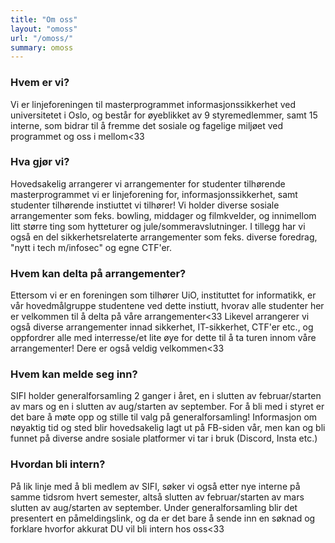 ```yaml
---
title: "Om oss"
layout: "omoss"
url: "/omoss/"
summary: omoss
---
```




### Hvem er vi?
Vi er linjeforeningen til masterprogrammet informasjonssikkerhet ved universitetet i Oslo, og består for øyeblikket av 9 styremedlemmer, samt 15 interne, som bidrar til å fremme det sosiale og fagelige miljøet ved programmet og oss i mellom<33

### Hva gjør vi?
Hovedsakelig arrangerer vi arrangementer for studenter tilhørende masterprogrammet vi er linjeforening for, informasjonssikkerhet, samt studenter tilhørende instiuttet vi tilhører! Vi holder diverse sosiale arrangementer som feks. bowling, middager og filmkvelder, og innimellom litt større ting som hytteturer og jule/sommeravslutninger. I tillegg har vi også en del sikkerhetsrelaterte arrangementer som feks. diverse foredrag, "nytt i tech m/infosec" og egne CTF'er.

### Hvem kan delta på arrangementer?
Ettersom vi er en foreningen som tilhører UiO, instituttet for informatikk, er vår hovedmålgruppe studentene ved dette instiutt, hvorav alle studenter her er velkommen til å delta på våre arrangementer<33 Likevel arrangerer vi også diverse arrangementer innad sikkerhet, IT-sikkerhet, CTF'er etc., og oppfordrer alle med interresse/et lite øye for dette til å ta turen innom våre arrangementer! Dere er også veldig velkommen<33

### Hvem kan melde seg inn?
SIFI holder generalforsamling 2 ganger i året, en i slutten av februar/starten av mars og en i slutten av aug/starten av september. For å bli med i styret er det bare å møte opp og stille til valg på generalforsamling! Informasjon om nøyaktig tid og sted blir hovedsakelig lagt ut på FB-siden vår, men kan og bli funnet på diverse andre sosiale platformer vi tar i bruk (Discord, Insta etc.)

### Hvordan bli intern?
På lik linje med å bli medlem av SIFI, søker vi også etter nye interne på samme tidsrom hvert semester, altså slutten av februar/starten av mars slutten av aug/starten av september. Under generalforsamling blir det presentert en påmeldingslink, og da er det bare å sende inn en søknad og forklare hvorfor akkurat DU vil bli intern hos oss<33

